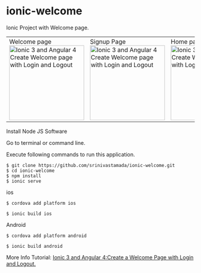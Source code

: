 # ionic-welcome
Ionic Project with Welcome page. 


<table><tr>
<td width="25%">
Welcome page
<img src="http://i.imgur.com/tNmu7Ce.png" width="200" alt="Ionic 3 and Angular 4 Create Welcome page with Login and Logout">
</td>
<td width="25%">
Signup Page
<img src="http://i.imgur.com/bxShO36.png" width="200" alt="Ionic 3 and Angular 4 Create Welcome page with Login and Logout">
</td>
<td width="25%">
Home page
<img src="http://i.imgur.com/IZPEqiP.png" width="200" alt="Ionic 3 and Angular 4 Create Welcome page with Login and Logout">
</td>

</tr></table>

Install Node JS Software

Go to terminal or command line.

Execute following commands to run this application.


```
$ git clone https://github.com/srinivastamada/ionic-welcome.git
$ cd ionic-welcome
$ npm install
$ ionic serve

```

ios
```
$ cordova add platform ios

$ ionic build ios

```

Android
```
$ cordova add platform android

$ ionic build android

```

More Info Tutorial: <a href="http://www.9lessons.info/2017/06/ionic3-angular4-create-welcome-page.html">Ionic 3 and Angular 4:Create a Welcome Page with Login and Logout.</a>
